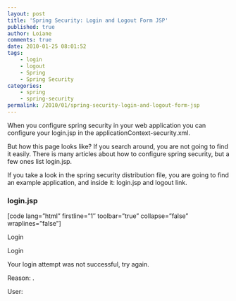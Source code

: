 ```yaml
---
layout: post
title: 'Spring Security: Login and Logout Form JSP'
published: true
author: Loiane
comments: true
date: 2010-01-25 08:01:52
tags:
    - login
    - logout
    - Spring
    - Spring Security
categories:
    - spring
    - spring-security
permalink: /2010/01/spring-security-login-and-logout-form-jsp
---
```


  



  When you configure spring security in your web application you can configure your login.jsp in the applicationContext-security.xml.



  But how this page looks like? If you search around, you are not going to find it easily. There is many articles about how to configure spring security, but a few ones list login.jsp.



  If you take a look in the spring security distribution file, you are going to find an example application, and inside it: login.jsp and logout link.


### login.jsp

[code lang=&#8221;html&#8221; firstline=&#8221;1&#8243; toolbar=&#8221;true&#8221; collapse=&#8221;false&#8221; wraplines=&#8221;false&#8221;]
  

  

  

  



    

      
Login
    



      
Login


        

          
Your login attempt was not successful, try again.
          
Reason: .
        

      



        

          
User: